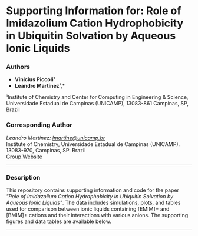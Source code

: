 # Supporting Information for: Role of Imidazolium Cation Hydrophobicity in Ubiquitin Solvation by Aqueous Ionic Liquids

### Authors
- **Vinicius Piccoli**¹
- **Leandro Martínez**¹,*

¹Institute of Chemistry and Center for Computing in Engineering & Science, Universidade Estadual de Campinas (UNICAMP), 13083-861 Campinas, SP, Brazil

### Corresponding Author
*Leandro Martínez: lmartine@unicamp.br*  
Institute of Chemistry, Universidade Estadual de Campinas (UNICAMP).  
13083-970, Campinas, SP. Brazil  
[Group Website](http://m3g.iqm.unicamp.br)

---

### Description
This repository contains supporting information and code for the paper _"Role of Imidazolium Cation Hydrophobicity in Ubiquitin Solvation by Aqueous Ionic Liquids"_. The data includes simulations, plots, and tables used for comparison between ionic liquids containing [EMIM]+ and [BMIM]+ cations and their interactions with various anions. The supporting figures and data tables are available below.

---

